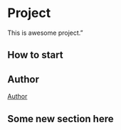 # Project
This is awesome project.”
## How to start
## Author
[Author](author.md)
## Some new section here
